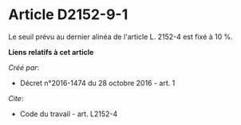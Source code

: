 # Article D2152-9-1

Le seuil prévu au dernier alinéa de l'article L. 2152-4 est fixé à 10 %.

**Liens relatifs à cet article**

_Créé par_:

  - Décret n°2016-1474 du 28 octobre 2016 - art. 1

_Cite_:

  - Code du travail - art. L2152-4
